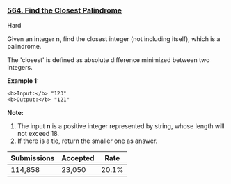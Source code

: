 ### [564. Find the Closest Palindrome](https://leetcode.com/problems/find-the-closest-palindrome/)

Hard

Given an integer n, find the closest integer (not including itself), which is a palindrome. 

The 'closest' is defined as absolute difference minimized between two integers.

__Example 1:__  

```
<b>Input:</b> "123"
<b>Output:</b> "121"
```

__Note:__  

1.   The input __n__ is a positive integer represented by string, whose length will not exceed 18.
2.   If there is a tie, return the smaller one as answer.

| Submissions    | Accepted     | Rate   |
| -------------- | ------------ | ------ |
| 114,858 | 23,050 | 20.1% |